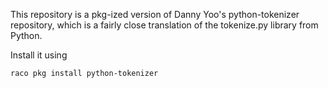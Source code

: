 This repository is a pkg-ized version of Danny Yoo's python-tokenizer repository,
which is a fairly close translation of the tokenize.py library from Python.

Install it using 

```
raco pkg install python-tokenizer
```

